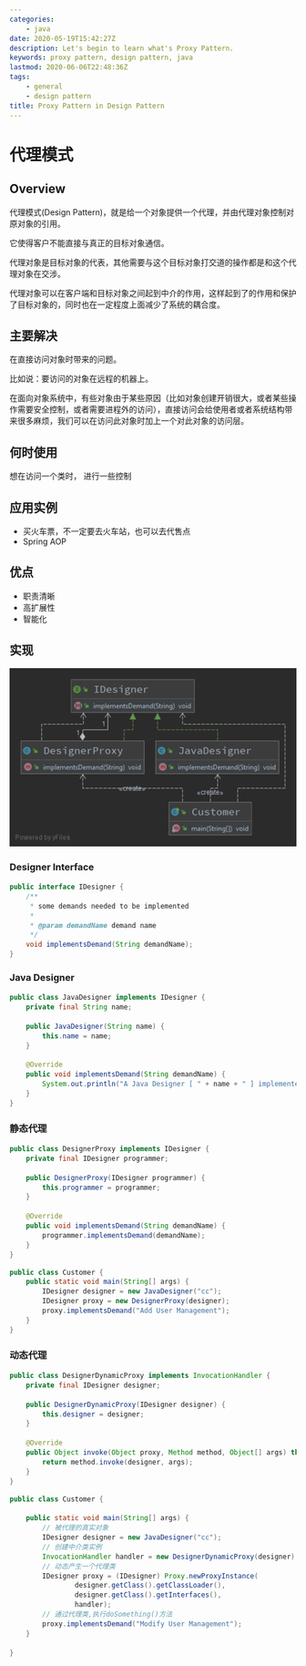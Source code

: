 ```yaml
---
categories:
    - java
date: 2020-05-19T15:42:27Z
description: Let's begin to learn what's Proxy Pattern.
keywords: proxy pattern, design pattern, java
lastmod: 2020-06-06T22:48:36Z
tags:
    - general
    - design pattern
title: Proxy Pattern in Design Pattern
---
```




# 代理模式

## Overview

代理模式(Design Pattern)，就是给一个对象提供一个代理，并由代理对象控制对原对象的引用。

它使得客户不能直接与真正的目标对象通信。

代理对象是目标对象的代表，其他需要与这个目标对象打交道的操作都是和这个代理对象在交涉。

代理对象可以在客户端和目标对象之间起到中介的作用，这样起到了的作用和保护了目标对象的，同时也在一定程度上面减少了系统的耦合度。

## 主要解决

在直接访问对象时带来的问题。

比如说：要访问的对象在远程的机器上。

在面向对象系统中，有些对象由于某些原因（比如对象创建开销很大，或者某些操作需要安全控制，或者需要进程外的访问），直接访问会给使用者或者系统结构带来很多麻烦，我们可以在访问此对象时加上一个对此对象的访问层。

## 何时使用

想在访问一个类时， 进行一些控制

## 应用实例

- 买火车票，不一定要去火车站，也可以去代售点
- Spring AOP

## 优点

- 职责清晰
- 高扩展性
- 智能化

## 实现

![Proxy Pattern](assets/proxy-pattern.png)

### Designer Interface

```java
public interface IDesigner {
    /**
     * some demands needed to be implemented
     *
     * @param demandName demand name
     */
    void implementsDemand(String demandName);
}
```

### Java Designer

```java
public class JavaDesigner implements IDesigner {
    private final String name;

    public JavaDesigner(String name) {
        this.name = name;
    }

    @Override
    public void implementsDemand(String demandName) {
        System.out.println("A Java Designer [ " + name + " ] implemented demand: {{ " + demandName + " }} in JAVA!");
    }
}
```

### 静态代理

```java
public class DesignerProxy implements IDesigner {
    private final IDesigner programmer;

    public DesignerProxy(IDesigner programmer) {
        this.programmer = programmer;
    }

    @Override
    public void implementsDemand(String demandName) {
        programmer.implementsDemand(demandName);
    }
}
```

```java
public class Customer {
    public static void main(String[] args) {
        IDesigner designer = new JavaDesigner("cc");
        IDesigner proxy = new DesignerProxy(designer);
        proxy.implementsDemand("Add User Management");
    }
}
```

### 动态代理

```java
public class DesignerDynamicProxy implements InvocationHandler {
    private final IDesigner designer;

    public DesignerDynamicProxy(IDesigner designer) {
        this.designer = designer;
    }

    @Override
    public Object invoke(Object proxy, Method method, Object[] args) throws Throwable {
        return method.invoke(designer, args);
    }
}
```

```java
public class Customer {

    public static void main(String[] args) {
        // 被代理的真实对象
        IDesigner designer = new JavaDesigner("cc");
        // 创建中介类实例
        InvocationHandler handler = new DesignerDynamicProxy(designer);
        // 动态产生一个代理类
        IDesigner proxy = (IDesigner) Proxy.newProxyInstance(
                designer.getClass().getClassLoader(),
                designer.getClass().getInterfaces(),
                handler);
        // 通过代理类,执行doSomething()方法
        proxy.implementsDemand("Modify User Management");
    }

}
```
